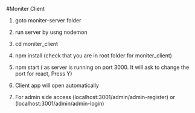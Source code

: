 #Moniter Client

1. goto moniter-server folder 
2. run server by usng nodemon

3. cd moniter_client
4. npm install  (check that you are in root folder for moniter_client)
5. npm start ( as server is running on port 3000. It will ask to change the port for react, Press Y) 
6. Client app will open automatically 

7. For admin side access (localhost:3001/admin/admin-register) or (localhost:3001/admin/admin-login)

